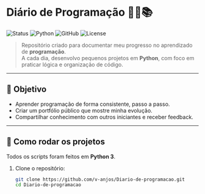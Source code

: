 # Diário de Programação 🧑‍💻📚  

![Status](https://img.shields.io/badge/status-em%20andamento-yellow)
![Python](https://img.shields.io/badge/python-3.x-blue?logo=python)
![GitHub](https://img.shields.io/badge/github-projeto-black?logo=github)
![License](https://img.shields.io/badge/license-MIT-green)

> Repositório criado para documentar meu progresso no aprendizado de **programação**.  
> A cada dia, desenvolvo pequenos projetos em **Python**, com foco em praticar lógica e organização de código.

---

## 🎯 Objetivo
- Aprender programação de forma consistente, passo a passo.  
- Criar um portfólio público que mostre minha evolução.  
- Compartilhar conhecimento com outros iniciantes e receber feedback.  

---

## 🚀 Como rodar os projetos
Todos os scripts foram feitos em **Python 3**.  

1. Clone o repositório:
   ```bash
   git clone https://github.com/v-anjos/Diario-de-programacao.git
   cd Diario-de-programacao
